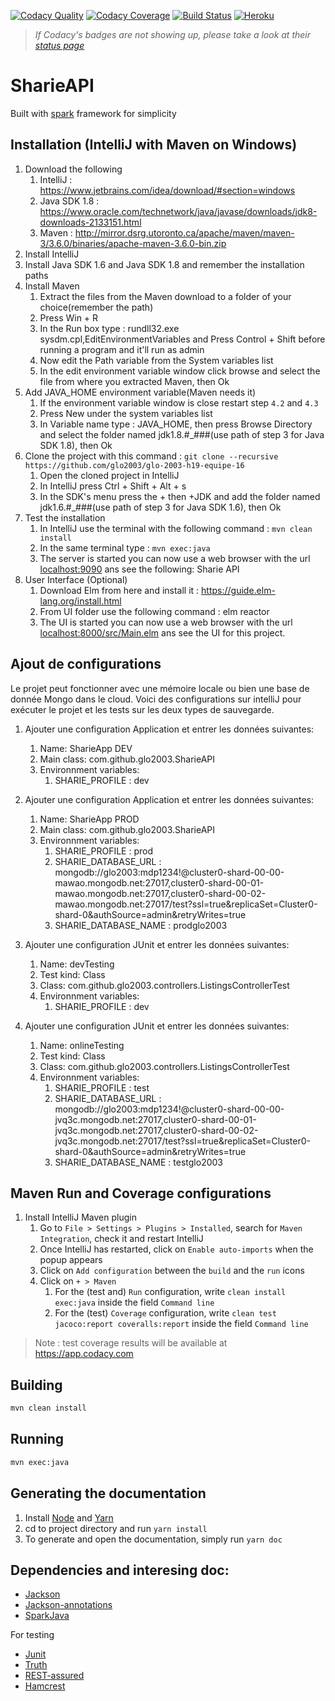 [![Codacy Quality](https://api.codacy.com/project/badge/Grade/09636400336b4257bf58d2e1434f114e)](https://www.codacy.com?utm_source=github.com&amp;utm_medium=referral&amp;utm_content=glo2003/glo-2003-h19-equipe-16&amp;utm_campaign=Badge_Grade)
[![Codacy Coverage](https://api.codacy.com/project/badge/Coverage/09636400336b4257bf58d2e1434f114e)](https://www.codacy.com?utm_source=github.com&utm_medium=referral&utm_content=glo2003/glo-2003-h19-equipe-16&utm_campaign=Badge_Coverage)
[![Build Status](https://travis-ci.com/glo2003/glo-2003-h19-equipe-16.svg?token=rtBRz4eqbmPRnM1jJcqS&branch=master)](https://travis-ci.com/glo2003/glo-2003-h19-equipe-16)
[![Heroku](https://heroku-badge.herokuapp.com/?app=thawing-reef-71512&svg=1)](https://thawing-reef-71512.herokuapp.com/)

> *If Codacy's badges are not showing up, please take a look at their [status page](https://status.codacy.com/)*

# SharieAPI

Built with [spark](http://sparkjava.com/) framework for simplicity

## Installation (IntelliJ with Maven on Windows)

1. Download the following
    1. IntelliJ : <https://www.jetbrains.com/idea/download/#section=windows>
    2. Java SDK 1.8 : <https://www.oracle.com/technetwork/java/javase/downloads/jdk8-downloads-2133151.html>
    3. Maven : <http://mirror.dsrg.utoronto.ca/apache/maven/maven-3/3.6.0/binaries/apache-maven-3.6.0-bin.zip>
2. Install IntelliJ
3. Install Java SDK 1.6 and Java SDK 1.8 and remember the installation paths
4. Install Maven
    1. Extract the files from the Maven download to a folder of your choice(remember the path)
    2. Press Win + R
    3. In the Run box type : rundll32.exe sysdm.cpl,EditEnvironmentVariables and Press Control + Shift before running a program and it'll run as admin
    4. Now edit the Path variable from the System variables list
    5. In the edit environment variable window click browse and select the file from where you extracted Maven, then Ok
5. Add JAVA_HOME environment variable(Maven needs it)
    1. If the environment variable window is close restart step `4.2` and `4.3`
    2. Press New under the system variables list
    3. In Variable name type : JAVA_HOME, then press Browse Directory and select the folder named jdk1.8.#_###(use path of step 3 for Java SDK 1.8), then Ok
6. Clone the project with this command : `git clone --recursive https://github.com/glo2003/glo-2003-h19-equipe-16`
    1. Open the cloned project in IntelliJ
    2. In IntelliJ press Ctrl + Shift + Alt + s
    3. In the SDK's menu press the + then +JDK and add the folder named jdk1.6.#_###(use path of step 3 for Java SDK 1.6), then Ok
7. Test the installation
    1. In IntelliJ use the terminal with the following command : `mvn clean install`
    2. In the same terminal type : `mvn exec:java`
    3. The server is started you can now use a web browser with the url <localhost:9090> ans see the following: Sharie API
8.  User Interface (Optional)
    1. Download Elm from here and install it : <https://guide.elm-lang.org/install.html>
    2. From UI folder use the following command : elm reactor
    3. The UI is started you can now use a web browser with the url <localhost:8000/src/Main.elm> ans see the UI for this project.

## Ajout de configurations

Le projet peut fonctionner avec une mémoire locale ou bien une base de donnée Mongo dans le cloud. Voici des configurations sur intelliJ pour exécuter le projet et les tests sur les deux types de sauvegarde.

1. Ajouter une configuration Application et entrer les données suivantes:
    1. Name: SharieApp DEV
    2. Main class: com.github.glo2003.SharieAPI
    3. Environnment variables: 
        1. SHARIE_PROFILE : dev
        
2. Ajouter une configuration Application et entrer les données suivantes:
    1. Name: SharieApp PROD
    2. Main class: com.github.glo2003.SharieAPI
    3. Environnment variables: 
        1. SHARIE_PROFILE : prod
        2. SHARIE_DATABASE_URL : mongodb://glo2003:mdp1234!@cluster0-shard-00-00-mawao.mongodb.net:27017,cluster0-shard-00-01-mawao.mongodb.net:27017,cluster0-shard-00-02-mawao.mongodb.net:27017/test?ssl=true&replicaSet=Cluster0-shard-0&authSource=admin&retryWrites=true
        3. SHARIE_DATABASE_NAME : prodglo2003
        
3. Ajouter une configuration JUnit et entrer les données suivantes:
    1. Name: devTesting
    2. Test kind: Class
    3. Class: com.github.glo2003.controllers.ListingsControllerTest
    4. Environnment variables: 
        1. SHARIE_PROFILE : dev
        
4. Ajouter une configuration JUnit et entrer les données suivantes:
    1. Name: onlineTesting
    2. Test kind: Class
    3. Class: com.github.glo2003.controllers.ListingsControllerTest
    4. Environnment variables: 
        1. SHARIE_PROFILE : test
        2. SHARIE_DATABASE_URL : mongodb://glo2003:mdp1234!@cluster0-shard-00-00-jvq3c.mongodb.net:27017,cluster0-shard-00-01-jvq3c.mongodb.net:27017,cluster0-shard-00-02-jvq3c.mongodb.net:27017/test?ssl=true&replicaSet=Cluster0-shard-0&authSource=admin&retryWrites=true
        3. SHARIE_DATABASE_NAME : testglo2003


## Maven Run and Coverage configurations

1. Install IntelliJ Maven plugin
    1. Go to `File > Settings > Plugins > Installed`, search for `Maven Integration`, check it and restart IntelliJ
    2. Once IntelliJ has restarted, click on `Enable auto-imports` when the popup appears
    3. Click on `Add configuration` between the `build` and the `run` icons
    4. Click on `+ > Maven`
        1. For the (test and) `Run` configuration, write `clean install exec:java` inside the field `Command line`
        2. For the (test) `Coverage` configuration, write `clean test jacoco:report coveralls:report` inside the field `Command line`

> Note : test coverage results will be available at <https://app.codacy.com>

## Building

```bash
mvn clean install
```

## Running

```bash
mvn exec:java
```

## Generating the documentation

1. Install [Node](https://nodejs.org) and [Yarn](https://yarnpkg.com)
2. cd to project directory and run `yarn install`
3. To generate and open the documentation, simply run `yarn doc`

## Dependencies and interesing doc:

- [Jackson](http://wiki.fasterxml.com/JacksonHome)
- [Jackson-annotations](https://github.com/FasterXML/jackson-annotations)
- [SparkJava](http://sparkjava.com)

For testing 

- [Junit](http://junit.org/)
- [Truth](https://google.github.io/truth/)
- [REST-assured](http://rest-assured.io/) 
- [Hamcrest](http://hamcrest.org/JavaHamcrest/javadoc/2.1/)
